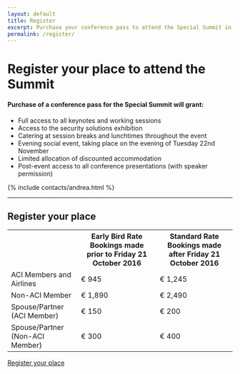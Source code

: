 ```yaml
---
layout: default
title: Register
excerpt: Purchase your conference pass to attend the Special Summit in Brussels, convened in response to the heightened security situation at European airports.
permalink: /register/
---
```


<div class="temp-content-top homepage-jumbotron">
    <div class="container container-md">
        <div class="row">
            <div class="col-sm-8">
                <h1 class="margin-top-none"><strong>Register your place to attend the Summit</strong></h1>
                <h4 class="margin-primary"><strong>Purchase of a conference pass for the Special Summit will grant:</strong></h4>
                <div class="row">
                    <div class="col-sm-12">
                        <ul>
                            <li>Full access to all keynotes and working sessions</li>
                            <li>Access to the security solutions exhibition</li>
                            <li>Catering at session breaks and lunchtimes throughout the event</li>
                            <li>Evening social event, taking place on the evening of Tuesday 22nd November</li>
                            <li>Limited allocation of discounted accommodation</li>
                            <li>Post-event access to all conference presentations (with speaker permission)</li>
                        </ul>
                    </div>
                </div>
            </div>
            <div class="col-sm-4">
                <aside class="aside hidden-xs">
                    {% include contacts/andrea.html %}
                </aside>
            </div>
        </div>
    </div>
</div>
<section class="section">
    <div class="container container-md">
        <!-- Example row of columns -->
        <hr class="hr-lg">
        <div class="row bs-columns-clearfix">
            <div class="col-md-3">
                <h2 class="margin-top-none">Register your place</h2>
            </div>
            <div class="col-md-9">
                <table class="table table-bordered">
                    <tr>
                        <th></th>
                        <th><strong>Early Bird Rate <br><span class="small">Bookings made prior to Friday 21 October 2016</span></strong></th>
                        <th><strong>Standard Rate <br><span class="small">Bookings made after Friday 21 October 2016</span></strong></th>
                    </tr>
                    <tr>
                        <td>ACI Members and Airlines</td>
                        <td>€ 945</td>
                        <td>€ 1,245</td>
                    </tr>
                    <tr>
                        <td>Non-ACI Member</td>
                        <td>€ 1,890</td>
                        <td>€ 2,490</td>
                    </tr>
                    <tr>
                        <td>Spouse/Partner
                            <br><span class="small">(ACI Member)</span></td>
                        <td>€ 150</td>
                        <td>€ 200</td>
                    </tr>
                    <tr>
                        <td>Spouse/Partner
                            <br><span class="small">(Non-ACI Member)</span></td>
                        <td>€ 300</td>
                        <td>€ 400</td>
                    </tr>
                </table>
                <p class="text-right"><a href="https://www.ppsevents.com/events/security2016/" role="button" class="btn btn-lg text-wrap btn-primary">Register your place</a></p>
            </div>
        </div>
    </div>
</section>